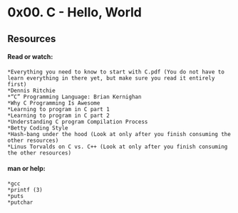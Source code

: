 # 0x00. C - Hello, World

## Resources

#### Read or watch:

    *Everything you need to know to start with C.pdf (You do not have to learn everything in there yet, but make sure you read it entirely first)
    *Dennis Ritchie
    *“C” Programming Language: Brian Kernighan
    *Why C Programming Is Awesome
    *Learning to program in C part 1
    *Learning to program in C part 2
    *Understanding C program Compilation Process
    *Betty Coding Style
    *Hash-bang under the hood (Look at only after you finish consuming the other resources)
    *Linus Torvalds on C vs. C++ (Look at only after you finish consuming the other resources)

#### man or help:

    *gcc
    *printf (3)
    *puts
    *putchar

